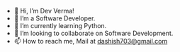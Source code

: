 - 👋 Hi, I’m Dev Verma!
- 👀 I’m a Software Developer.
- 🌱 I’m currently learning Python.
- 💞️ I’m looking to collaborate on Software Development.
- 📫 How to reach me, Mail at dashish703@gmail.com

<!---
dashish703/dashish703 is a ✨ special ✨ repository because its `README.md` (this file) appears on your GitHub profile.
You can click the Preview link to take a look at your changes.
--->
